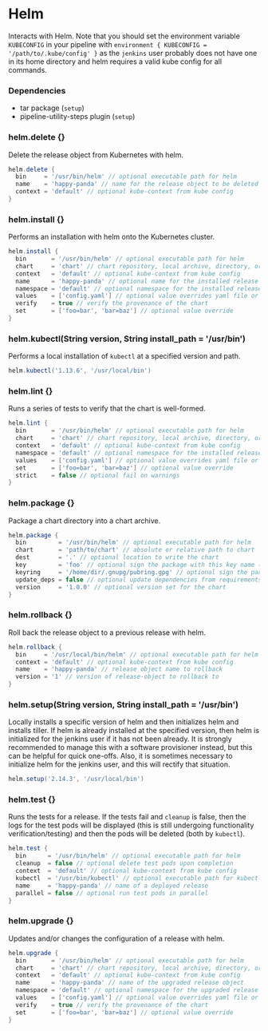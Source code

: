 # Helm

Interacts with Helm. Note that you should set the environment variable `KUBECONFIG` in your pipeline with `environment { KUBECONFIG = '/path/to/.kube/config' }` as the `jenkins` user probably does not have one in its home directory and helm requires a valid kube config for all commands.

### Dependencies

- tar package (`setup`)
- pipeline-utility-steps plugin (`setup`)

### helm.delete {}
Delete the release object from Kubernetes with helm.

```groovy
helm.delete {
  bin     = '/usr/bin/helm' // optional executable path for helm
  name    = 'happy-panda' // name for the release object to be deleted
  context = 'default' // optional kube-context from kube config
}
```

### helm.install {}
Performs an installation with helm onto the Kubernetes cluster.

```groovy
helm.install {
  bin       = '/usr/bin/helm' // optional executable path for helm
  chart     = 'chart' // chart repository, local archive, directory, or url to install
  context   = 'default' // optional kube-context from kube config
  name      = 'happy-panda' // optional name for the installed release object
  namespace = 'default' // optional namespace for the installed release object
  values    = ['config.yaml'] // optional value overrides yaml file or url
  verify    = true // verify the provenance of the chart
  set       = ['foo=bar', 'bar=baz'] // optional value override
}
```

### helm.kubectl(String version, String install_path = '/usr/bin')
Performs a local installation of `kubectl` at a specified version and path.

```groovy
helm.kubectl('1.13.6', '/usr/local/bin')
```

### helm.lint {}
Runs a series of tests to verify that the chart is well-formed.

```groovy
helm.lint {
  bin       = '/usr/bin/helm' // optional executable path for helm
  chart     = 'chart' // chart repository, local archive, directory, or url to install
  context   = 'default' // optional kube-context from kube config
  namespace = 'default' // optional namespace for the installed release object
  values    = ['config.yaml'] // optional value overrides yaml file or url
  set       = ['foo=bar', 'bar=baz'] // optional value override
  strict    = false // optional fail on warnings
}
```

### helm.package {}
Package a chart directory into a chart archive.

```groovy
helm.package {
  bin         = '/usr/bin/helm' // optional executable path for helm
  chart       = 'path/to/chart' // absolute or relative path to chart
  dest        = '.' // optional location to write the chart
  key         = 'foo' // optional sign the package with this key name (mutually exclusive with keyring)
  keyring     = '/home/dir/.gnupg/pubring.gpg' // optional sign the package with the public keyring at this location (mutually exclusive with key)
  update_deps = false // optional update dependencies from requirements prior to packaging
  version     = '1.0.0' // optional version set for the chart
}
```

### helm.rollback {}
Roll back the release object to a previous release with helm.

```groovy
helm.rollback {
  bin     = '/usr/local/bin/helm' // optional executable path for helm
  context = 'default' // optional kube-context from kube config
  name    = 'happy-panda' // release object name to rollback
  version = '1' // version of release-object to rollback to
}
```

### helm.setup(String version, String install_path = '/usr/bin')
Locally installs a specific version of helm and then initializes helm and installs tiller. If helm is already installed at the specified version, then helm is initialized for the jenkins user if it has not been already. It is strongly recommended to manage this with a software provisioner instead, but this can be helpful for quick one-offs. Also, it is sometimes necessary to initialize helm for the jenkins user, and this will rectify that situation.

```groovy
helm.setup('2.14.3', '/usr/local/bin')
```

### helm.test {}
Runs the tests for a release. If the tests fail and `cleanup` is false, then the logs for the test pods will be displayed (this is still undergoing functionality verification/testing) and then the pods will be deleted (both by `kubectl`).

```groovy
helm.test {
  bin      = '/usr/bin/helm' // optional executable path for helm
  cleanup  = false // optional delete test pods upon completion
  context  = 'default' // optional kube-context from kube config
  kubectl  = '/usr/bin/kubectl' // optional executable path for kubectl
  name     = 'happy-panda' // name of a deployed release
  parallel = false // optional run test pods in parallel
}
```

### helm.upgrade {}
Updates and/or changes the configuration of a release with helm.

```groovy
helm.upgrade {
  bin       = '/usr/bin/helm' // optional executable path for helm
  chart     = 'chart' // chart repository, local archive, directory, or url to upgrade
  context   = 'default' // optional kube-context from kube config
  name      = 'happy-panda' // name of the upgraded release object
  namespace = 'default' // optional namespace for the upgraded release object
  values    = ['config.yaml'] // optional value overrides yaml file or url
  verify    = true // verify the provenance of the chart
  set       = ['foo=bar', 'bar=baz'] // optional value override
}
```
